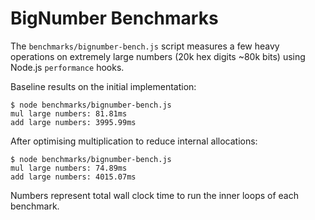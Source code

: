 # BigNumber Benchmarks

The `benchmarks/bignumber-bench.js` script measures a few heavy operations on extremely large numbers (20k hex digits ~80k bits) using Node.js `performance` hooks.

Baseline results on the initial implementation:

```
$ node benchmarks/bignumber-bench.js
mul large numbers: 81.81ms
add large numbers: 3995.99ms
```

After optimising multiplication to reduce internal allocations:

```
$ node benchmarks/bignumber-bench.js
mul large numbers: 74.89ms
add large numbers: 4015.07ms
```

Numbers represent total wall clock time to run the inner loops of each benchmark.
